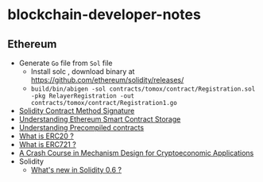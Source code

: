 # blockchain-developer-notes

## Ethereum
- Generate `Go` file from `Sol` file
  - Install solc , download binary at https://github.com/ethereum/solidity/releases/
  - `build/bin/abigen -sol contracts/tomox/contract/Registration.sol -pkg RelayerRegistration -out contracts/tomox/contract/Registration1.go`
- [Solidity Contract Method Signature](https://medium.com/@piyopiyo/how-to-get-ethereum-encoded-function-signatures-1449e171c840)
- [Understanding Ethereum Smart Contract Storage](https://programtheblockchain.com/posts/2018/03/09/understanding-ethereum-smart-contract-storage/)
- [Understanding Precompiled contracts](https://blog.qtum.org/precompiled-contracts-and-confidential-assets-55f2b47b231d)
- [What is ERC20 ?](https://medium.com/blockchannel/the-anatomy-of-erc20-c9e5c5ff1d02)
- [What is ERC721 ?](https://medium.com/crypto-currently/the-anatomy-of-erc721-e9db77abfc24)
- [A Crash Course in Mechanism Design for Cryptoeconomic Applications](https://medium.com/blockchannel/a-crash-course-in-mechanism-design-for-cryptoeconomic-applications-a9f06ab6a976)
- Solidity
  - [What's new in Solidity 0.6 ?](https://github.com/thanhnguyennguyen/tomochain/tree/solidity-0.6-testing/contracts/solidity_0.6)
